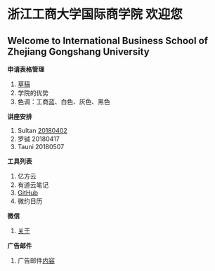 # 浙江工商大学国际商学院 欢迎您
## Welcome to International Business School of Zhejiang Gongshang University 

**申请表格管理**

1. [草稿](admin/ApplicationSys/AppSysInfo.md)
2. 学院的优势 
3. 色调：工商蓝、白色、灰色、黑色

**讲座安排**

1. Sultan [20180402](admin/Pub/news/Seminar20180403bySultan.md)
2. 罗铖 20180417 
3. Tauni 20180507

**工具列表**

1. 亿方云
2. 有道云笔记
3. [GitHub](admin/Tool/如何使用Git.md)
4. 微约日历

**微信**
1. [关于](四月微信推送计划.md)

**广告邮件**

1. 广告邮件[内容](https://github.com/ibszjgsu/ibszjgsu.github.io/blob/master/code/Mail_to_multi_receiver/content.txt)

